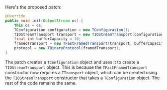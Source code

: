 Here's the proposed patch:

```java
@Override
public void init(OutputStream os) {
    this.os = os;
    TConfiguration configuration = new TConfiguration();
    TIOStreamTransport transport = new TIOStreamTransport(configuration, os);
    final int bufferCapacity = 10;
    framedTransport = new TFastFramedTransport(transport, bufferCapacity);
    protocol = new TBinaryProtocol(framedTransport);
}
```

The patch creates a `TConfiguration` object and uses it to create a `TIOStreamTransport` object. This is because the `TFastFramedTransport` constructor now requires a `TTransport` object, which can be created using the `TIOStreamTransport` constructor that takes a `TConfiguration` object. The rest of the code remains the same.